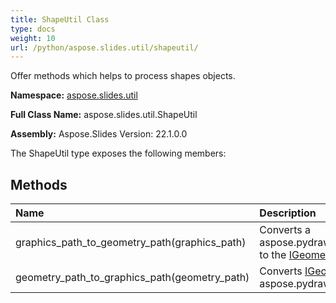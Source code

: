 ```yaml
---
title: ShapeUtil Class
type: docs
weight: 10
url: /python/aspose.slides.util/shapeutil/
---
```


Offer methods which helps to process shapes objects.

**Namespace:** [aspose.slides.util](/python/aspose.slides.util/)

**Full Class Name:** aspose.slides.util.ShapeUtil

**Assembly:**  Aspose.Slides Version: 22.1.0.0

The ShapeUtil type exposes the following members:
## **Methods**
|**Name**|**Description**|
| :- | :- |
|graphics_path_to_geometry_path(graphics_path)|Converts a aspose.pydrawing.drawing2d.GraphicsPath to the [IGeometryPath](/python/aspose.slides/igeometrypath/)|
|geometry_path_to_graphics_path(geometry_path)|Converts [IGeometryPath](/python/aspose.slides/igeometrypath/) to aspose.pydrawing.drawing2d.GraphicsPath.|

